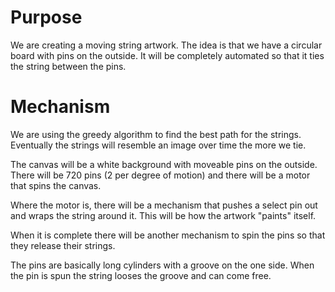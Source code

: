 # Purpose

We are creating a moving string artwork. The idea is that we have a circular board with pins on the outside. It will be completely automated so that it ties the string between the pins. 

# Mechanism
We are using the greedy algorithm to find the best path for the strings. Eventually the strings will resemble an image over time the more we tie. 

The canvas will be a white background with moveable pins on the outside. There will be 720 pins (2 per degree of motion) and there will be a motor that spins the canvas. 

Where the motor is, there will be a mechanism that pushes a select pin out and wraps the string around it. This will be how the artwork "paints" itself.

When it is complete there will be another mechanism to spin the pins so that they release their strings. 

The pins are basically long cylinders with a groove on the one side. When the pin is spun the string looses the groove and can come free.